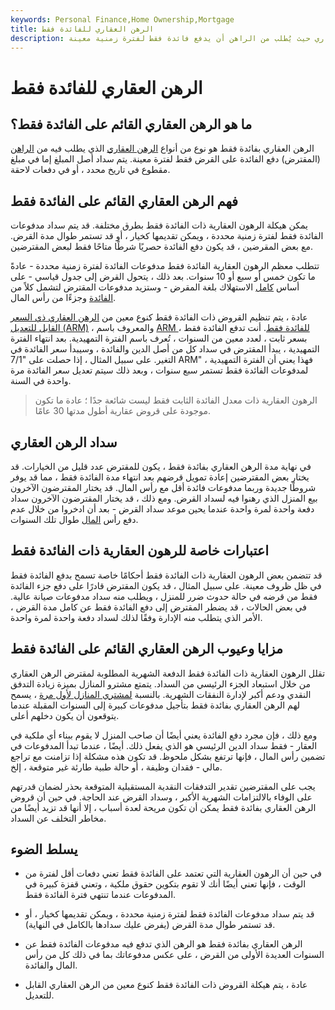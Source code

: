 ```yaml
---
keywords: Personal Finance,Home Ownership,Mortgage
title: الرهن العقاري للفائدة فقط
description: الرهن العقاري بفائدة فقط هو نوع من الرهن العقاري حيث يُطلب من الراهن أن يدفع فائدة فقط لفترة زمنية معينة.
---
```


# الرهن العقاري للفائدة فقط
## ما هو الرهن العقاري القائم على الفائدة فقط؟

الرهن العقاري بفائدة فقط هو نوع من أنواع [الرهن العقاري](/mortgage) الذي يطلب فيه من [الراهن](/mortgagor) (المقترض) دفع الفائدة على القرض فقط لفترة معينة. يتم سداد أصل المبلغ إما في مبلغ مقطوع في تاريخ محدد ، أو في دفعات لاحقة.

## فهم الرهن العقاري القائم على الفائدة فقط

يمكن هيكلة الرهون العقارية ذات الفائدة فقط بطرق مختلفة. قد يتم سداد مدفوعات الفائدة فقط لفترة زمنية محددة ، ويمكن تقديمها كخيار ، أو قد تستمر طوال مدة القرض. مع بعض المقرضين ، قد يكون دفع الفائدة حصريًا شرطًا متاحًا فقط لبعض المقترضين.

تتطلب معظم الرهون العقارية الفائدة فقط مدفوعات الفائدة لفترة زمنية محددة - عادةً ما تكون خمس أو سبع أو 10 سنوات. بعد ذلك ، يتحول القرض إلى جدول قياسي - على أساس [كامل](/fully_amortizing_payment) الاستهلاك بلغة المقرض - وستزيد مدفوعات المقترض لتشمل كلاً من [الفائدة](/interest) وجزءًا من رأس المال.

عادة ، يتم تنظيم القروض ذات الفائدة فقط كنوع معين من [الرهن العقاري ذي السعر القابل للتعديل (ARM)](/arm) ، والمعروف باسم [ARM للفائدة فقط](/interestonlyarm). أنت تدفع الفائدة فقط ، بسعر ثابت ، لعدد معين من السنوات ، تُعرف باسم الفترة التمهيدية. بعد انتهاء الفترة التمهيدية ، يبدأ المقترض في سداد كل من أصل الدين والفائدة ، وسيبدأ سعر الفائدة في التغير. على سبيل المثال ، إذا حصلت على "7/1 ARM" ، فهذا يعني أن الفترة التمهيدية لمدفوعات الفائدة فقط تستمر سبع سنوات ، وبعد ذلك سيتم تعديل سعر الفائدة مرة واحدة في السنة.

> الرهون العقارية ذات معدل الفائدة الثابت فقط ليست شائعة جدًا ؛ عادة ما تكون موجودة على قروض عقارية أطول مدتها 30 عامًا.

>

## سداد الرهن العقاري

في نهاية مدة الرهن العقاري بفائدة فقط ، يكون للمقترض عدد قليل من الخيارات. قد يختار بعض المقترضين إعادة تمويل قرضهم بعد انتهاء مدة الفائدة فقط ، مما قد يوفر شروطًا جديدة وربما مدفوعات فائدة أقل مع رأس المال. قد يختار المقترضون الآخرون بيع المنزل الذي رهنوا فيه لسداد القرض. ومع ذلك ، قد يختار المقترضون الآخرون سداد دفعة واحدة لمرة واحدة عندما يحين موعد سداد القرض - بعد أن ادخروا من خلال عدم دفع رأس [المال](/principal) طوال تلك السنوات.

## اعتبارات خاصة للرهون العقارية ذات الفائدة فقط

قد تتضمن بعض الرهون العقارية ذات الفائدة فقط أحكامًا خاصة تسمح بدفع الفائدة فقط في ظل ظروف معينة. على سبيل المثال ، قد يكون المقترض قادرًا على دفع جزء الفائدة فقط من قرضه في حالة حدوث ضرر للمنزل ، ويطلب منه سداد مدفوعات صيانة عالية. في بعض الحالات ، قد يضطر المقترض إلى دفع الفائدة فقط عن كامل مدة القرض ، الأمر الذي يتطلب منه الإدارة وفقًا لذلك لسداد دفعة واحدة لمرة واحدة.

## مزايا وعيوب الرهن العقاري القائم على الفائدة فقط

تقلل الرهون العقارية ذات الفائدة فقط الدفعة الشهرية المطلوبة لمقترض الرهن العقاري من خلال استبعاد الجزء الرئيسي من السداد. يتمتع مشترو المنازل بميزة زيادة التدفق النقدي ودعم أكبر لإدارة النفقات الشهرية. بالنسبة [لمشتري المنازل لأول مرة](/firsttimehomebuyer) ، يسمح لهم الرهن العقاري بفائدة فقط بتأجيل مدفوعات كبيرة إلى السنوات المقبلة عندما يتوقعون أن يكون دخلهم أعلى.

ومع ذلك ، فإن مجرد دفع الفائدة يعني أيضًا أن صاحب المنزل لا يقوم ببناء أي ملكية في العقار - فقط سداد الدين الرئيسي هو الذي يفعل ذلك. أيضًا ، عندما تبدأ المدفوعات في تضمين رأس المال ، فإنها ترتفع بشكل ملحوظ. قد تكون هذه مشكلة إذا تزامنت مع تراجع مالي - فقدان وظيفة ، أو حالة طبية طارئة غير متوقعة ، إلخ.

يجب على المقترضين تقدير التدفقات النقدية المستقبلية المتوقعة بحذر لضمان قدرتهم على الوفاء بالالتزامات الشهرية الأكبر ، وسداد القرض عند الحاجة. في حين أن قروض الرهن العقاري بفائدة فقط يمكن أن تكون مريحة لعدة أسباب ، إلا أنها قد تزيد أيضًا من مخاطر التخلف عن السداد.

## يسلط الضوء

- في حين أن الرهون العقارية التي تعتمد على الفائدة فقط تعني دفعات أقل لفترة من الوقت ، فإنها تعني أيضًا أنك لا تقوم بتكوين حقوق ملكية ، وتعني قفزة كبيرة في المدفوعات عندما تنتهي فترة الفائدة فقط.

- قد يتم سداد مدفوعات الفائدة فقط لفترة زمنية محددة ، ويمكن تقديمها كخيار ، أو قد تستمر طوال مدة القرض (يفرض عليك سدادها بالكامل في النهاية).

- الرهن العقاري بفائدة فقط هو الرهن الذي تدفع فيه مدفوعات الفائدة فقط عن السنوات العديدة الأولى من القرض ، على عكس مدفوعاتك بما في ذلك كل من رأس المال والفائدة.

- عادة ، يتم هيكلة القروض ذات الفائدة فقط كنوع معين من الرهن العقاري القابل للتعديل.


